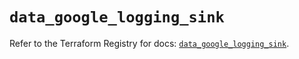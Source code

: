 # `data_google_logging_sink`

Refer to the Terraform Registry for docs: [`data_google_logging_sink`](https://registry.terraform.io/providers/hashicorp/google/6.7.0/docs/data-sources/logging_sink).
